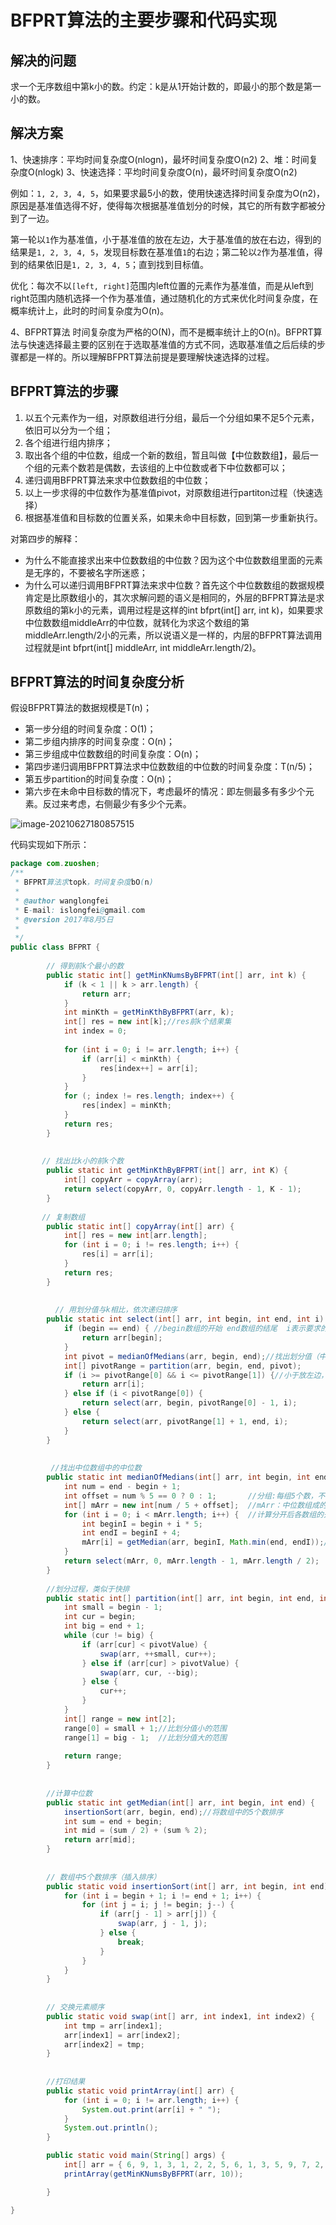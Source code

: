 # BFPRT算法的主要步骤和代码实现

## 解决的问题

求一个无序数组中第k小的数。约定：k是从1开始计数的，即最小的那个数是第一小的数。

## 解决方案

1、快速排序：平均时间复杂度O(nlogn)，最坏时间复杂度O(n2)
2、堆：时间复杂度O(nlogk)
3、快速选择：平均时间复杂度O(n)，最坏时间复杂度O(n2)

例如：`1, 2, 3, 4, 5`，如果要求最5小的数，使用快速选择时间复杂度为O(n2)，原因是基准值选得不好，使得每次根据基准值划分的时候，其它的所有数字都被分到了一边。

第一轮以`1`作为基准值，小于基准值的放在左边，大于基准值的放在右边，得到的结果是`1, 2, 3, 4, 5`，发现目标数在基准值`1`的右边；第二轮以`2`作为基准值，得到的结果依旧是`1, 2, 3, 4, 5`；直到找到目标值。

优化：每次不以`[left, right]`范围内left位置的元素作为基准值，而是从left到right范围内随机选择一个作为基准值，通过随机化的方式来优化时间复杂度，在概率统计上，此时的时间复杂度为O(n)。

4、BFPRT算法
时间复杂度为严格的O(N)，而不是概率统计上的O(n)。BFPRT算法与快速选择最主要的区别在于选取基准值的方式不同，选取基准值之后后续的步骤都是一样的。所以理解BFPRT算法前提是要理解快速选择的过程。

## BFPRT算法的步骤

1. 以五个元素作为一组，对原数组进行分组，最后一个分组如果不足5个元素，依旧可以分为一个组；
2. 各个组进行组内排序；
3. 取出各个组的中位数，组成一个新的数组，暂且叫做【中位数数组】，最后一个组的元素个数若是偶数，去该组的上中位数或者下中位数都可以；
4. 递归调用BFPRT算法来求中位数数组的中位数；
5. 以上一步求得的中位数作为基准值pivot，对原数组进行partiton过程（快速选择）
6. 根据基准值和目标数的位置关系，如果未命中目标数，回到第一步重新执行。

对第四步的解释：

- 为什么不能直接求出来中位数数组的中位数？因为这个中位数数组里面的元素是无序的，不要被名字所迷惑；
- 为什么可以递归调用BFPRT算法来求中位数？首先这个中位数数组的数据规模肯定是比原数组小的，其次求解问题的语义是相同的，外层的BFPRT算法是求原数组的第k小的元素，调用过程是这样的int bfprt(int[] arr, int k)，如果要求中位数数组middleArr的中位数，就转化为求这个数组的第middleArr.length/2小的元素，所以说语义是一样的，内层的BFPRT算法调用过程就是int bfprt(int[] middleArr, int middleArr.length/2)。

## BFPRT算法的时间复杂度分析

假设BFPRT算法的数据规模是T(n)；

* 第一步分组的时间复杂度：O(1)；
* 第二步组内排序的时间复杂度：O(n)；
* 第三步组成中位数数组的时间复杂度：O(n)；
* 第四步递归调用BFPRT算法求中位数数组的中位数的时间复杂度：T(n/5)；
* 第五步partition的时间复杂度：O(n)；
* 第六步在未命中目标数的情况下，考虑最坏的情况：即左侧最多有多少个元素。反过来考虑，右侧最少有多少个元素。

![image-20210627180857515](../images/BFPRT算法/1.jpg)

代码实现如下所示：

```java
package com.zuoshen;
/** 
 * BFPRT算法求topk，时间复杂度bO(n)
 *
 * @author wanglongfei    
 * E-mail: islongfei@gmail.com
 * @version 2017年8月5日
 * 
 */
public class BFPRT {
	
	    // 得到前k个最小的数
		public static int[] getMinKNumsByBFPRT(int[] arr, int k) {
			if (k < 1 || k > arr.length) {
				return arr;
			}
			int minKth = getMinKthByBFPRT(arr, k);
			int[] res = new int[k];//res前k个结果集
			int index = 0;
			
			for (int i = 0; i != arr.length; i++) {
				if (arr[i] < minKth) {
					res[index++] = arr[i];
				}
			}
			for (; index != res.length; index++) {
				res[index] = minKth;
			}
			return res;
		}
		
		
	   // 找出比k小的前k个数
		public static int getMinKthByBFPRT(int[] arr, int K) {
			int[] copyArr = copyArray(arr);
			return select(copyArr, 0, copyArr.length - 1, K - 1);
		}
		
       // 复制数组
		public static int[] copyArray(int[] arr) {
			int[] res = new int[arr.length];
			for (int i = 0; i != res.length; i++) {
				res[i] = arr[i];
			}
			return res;
		}
		
		
	      // 用划分值与k相比，依次递归排序
		public static int select(int[] arr, int begin, int end, int i) {
			if (begin == end) { //begin数组的开始 end数组的结尾  i表示要求的第k个数
				return arr[begin];
			}
			int pivot = medianOfMedians(arr, begin, end);//找出划分值（中位数组中的中位数）
			int[] pivotRange = partition(arr, begin, end, pivot);
			if (i >= pivotRange[0] && i <= pivotRange[1]) {//小于放左边，=放中间，大于放右边
				return arr[i];
			} else if (i < pivotRange[0]) {
				return select(arr, begin, pivotRange[0] - 1, i);
			} else {
				return select(arr, pivotRange[1] + 1, end, i);
			}
		}
		
		
	     //找出中位数组中的中位数  
		public static int medianOfMedians(int[] arr, int begin, int end) {
			int num = end - begin + 1;              
			int offset = num % 5 == 0 ? 0 : 1;       //分组:每组5个数，不满5个单独占一组
			int[] mArr = new int[num / 5 + offset];  //mArr：中位数组成的数组
			for (int i = 0; i < mArr.length; i++) {  //计算分开后各数组的开始位置beginI 结束位置endI
				int beginI = begin + i * 5;
				int endI = beginI + 4;
				mArr[i] = getMedian(arr, beginI, Math.min(end, endI));//对于最后一组（不满5个数），结束位置要选择end
			}
			return select(mArr, 0, mArr.length - 1, mArr.length / 2);
		}
		
	    //划分过程，类似于快排
		public static int[] partition(int[] arr, int begin, int end, int pivotValue) {
			int small = begin - 1;
			int cur = begin;
			int big = end + 1;
			while (cur != big) {
				if (arr[cur] < pivotValue) {
					swap(arr, ++small, cur++);
				} else if (arr[cur] > pivotValue) {
					swap(arr, cur, --big);
				} else {
					cur++;
				}
			}
			int[] range = new int[2];
			range[0] = small + 1;//比划分值小的范围
			range[1] = big - 1;  //比划分值大的范围
			
			return range;
		}
		
		
	    //计算中位数
		public static int getMedian(int[] arr, int begin, int end) {
			insertionSort(arr, begin, end);//将数组中的5个数排序
			int sum = end + begin;
			int mid = (sum / 2) + (sum % 2);
			return arr[mid];
		}
		
		
	    // 数组中5个数排序（插入排序）
		public static void insertionSort(int[] arr, int begin, int end) {
			for (int i = begin + 1; i != end + 1; i++) {
				for (int j = i; j != begin; j--) {
					if (arr[j - 1] > arr[j]) {
						swap(arr, j - 1, j);
					} else {
						break;
					}
				}
			}
		}
		
		
	    // 交换元素顺序
		public static void swap(int[] arr, int index1, int index2) {
			int tmp = arr[index1];
			arr[index1] = arr[index2];
			arr[index2] = tmp;
		}
		
		
        //打印结果
		public static void printArray(int[] arr) {
			for (int i = 0; i != arr.length; i++) {
				System.out.print(arr[i] + " ");
			}
			System.out.println();
		}

		public static void main(String[] args) {
			int[] arr = { 6, 9, 1, 3, 1, 2, 2, 5, 6, 1, 3, 5, 9, 7, 2, 5, 6, 1, 9 };
			printArray(getMinKNumsByBFPRT(arr, 10));

		}

}
```

